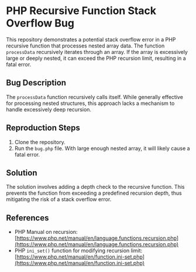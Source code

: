 # PHP Recursive Function Stack Overflow Bug

This repository demonstrates a potential stack overflow error in a PHP recursive function that processes nested array data.  The function `processData` recursively iterates through an array.  If the array is excessively large or deeply nested, it can exceed the PHP recursion limit, resulting in a fatal error.

## Bug Description
The `processData` function recursively calls itself.  While generally effective for processing nested structures, this approach lacks a mechanism to handle excessively deep recursion.

## Reproduction Steps
1. Clone the repository.
2. Run the `bug.php` file. With large enough nested array, it will likely cause a fatal error.

## Solution
The solution involves adding a depth check to the recursive function. This prevents the function from exceeding a predefined recursion depth, thus mitigating the risk of a stack overflow error.

## References
* PHP Manual on recursion: [https://www.php.net/manual/en/language.functions.recursion.php](https://www.php.net/manual/en/language.functions.recursion.php)
* PHP `ini_set()` function for modifying recursion limit: [https://www.php.net/manual/en/function.ini-set.php](https://www.php.net/manual/en/function.ini-set.php)